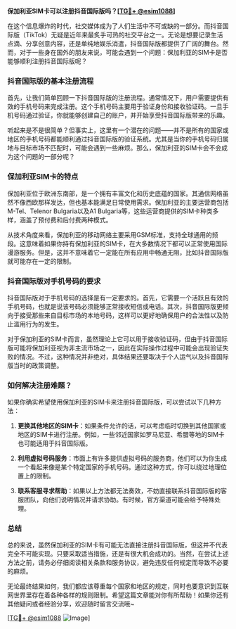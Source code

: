 **保加利亚SIM卡可以注册抖音国际版吗？[[TG💪+ @esim1088](https://t.me/s/esim1088)]**

在这个信息爆炸的时代，社交媒体成为了人们生活中不可或缺的一部分。而抖音国际版（TikTok）无疑是近年来最炙手可热的社交平台之一。无论是想要记录生活点滴、分享创意内容，还是单纯地娱乐消遣，抖音国际版都提供了广阔的舞台。然而，对于一些身在国外的朋友来说，可能会遇到一个问题：保加利亚的SIM卡是否能够顺利注册抖音国际版呢？

### 抖音国际版的基本注册流程

首先，让我们简单回顾一下抖音国际版的注册流程。通常情况下，用户需要提供有效的手机号码来完成注册。这个手机号码主要用于验证身份和接收验证码。一旦手机号码通过验证，你就能够创建自己的账户，并开始享受抖音国际版带来的乐趣。

听起来是不是很简单？但事实上，这里有一个潜在的问题——并不是所有的国家或地区的手机号码都能顺利通过抖音国际版的验证系统。尤其是当你的手机号码归属地与目标市场不匹配时，可能会遇到一些麻烦。那么，保加利亚的SIM卡会不会成为这个问题的一部分呢？

### 保加利亚SIM卡的特点

保加利亚位于欧洲东南部，是一个拥有丰富文化和历史底蕴的国家。其通信网络虽然不像西欧那样发达，但也基本能满足日常使用需求。保加利亚的主要运营商包括M-Tel、Telenor Bulgaria以及A1 Bulgaria等，这些运营商提供的SIM卡种类多样，涵盖了预付费和后付费两种模式。

从技术角度来看，保加利亚的移动网络主要采用GSM标准，支持全球通用的频段。这意味着如果你持有保加利亚的SIM卡，在大多数情况下都可以正常使用国际漫游服务。但是，这并不意味着它一定能在所有应用中畅通无阻，比如抖音国际版就可能存在一定的限制。

### 抖音国际版对手机号码的要求

抖音国际版对于手机号码的选择是有一定要求的。首先，它需要一个活跃且有效的手机号码，也就是说该号码必须能够正常接收短信或电话。其次，抖音国际版更倾向于接受那些来自目标市场的本地号码，这样可以更好地确保用户的合法性以及防止滥用行为的发生。

对于保加利亚的SIM卡而言，虽然理论上它可以用于接收验证码，但由于抖音国际版可能将保加利亚视为非主流市场之一，因此在实际操作过程中可能会出现验证失败的情况。不过，这种情况并非绝对，具体结果还要取决于个人运气以及抖音国际版当时的政策调整。

### 如何解决注册难题？

如果你确实希望使用保加利亚的SIM卡来注册抖音国际版，可以尝试以下几种方法：

1. **更换其他地区的SIM卡**：如果条件允许的话，可以考虑临时切换到其他国家或地区的SIM卡进行注册。例如，一些邻近国家如罗马尼亚、希腊等地的SIM卡也可能适用于抖音国际版。
   
2. **利用虚拟号码服务**：市面上有许多提供虚拟号码的服务商，他们可以为你生成一个看起来像是某个特定国家的手机号码。通过这种方式，你可以绕过地理位置上的限制。

3. **联系客服寻求帮助**：如果以上方法都无法奏效，不妨直接联系抖音国际版的客服团队，向他们说明情况并请求协助。有时候，官方渠道可能会给予特殊处理。

### 总结

总的来说，虽然保加利亚的SIM卡有可能无法直接注册抖音国际版，但这并不代表完全不可能实现。只要采取适当措施，还是有很大机会成功的。当然，在尝试上述方法之前，请务必仔细阅读相关条款和服务协议，避免违反任何规定而导致不必要的麻烦。

无论最终结果如何，我们都应该尊重每个国家和地区的规定，同时也要意识到互联网世界里存在着各种各样的规则限制。希望这篇文章能对你有所帮助！如果你还有其他疑问或者经验分享，欢迎随时留言交流哦~

[[TG💪+ @esim1088](https://t.me/s/esim1088) ![Image](https://i.postimg.cc/4NQfJmqS/Snipaste-2025-05-13-00-14-12.png)]